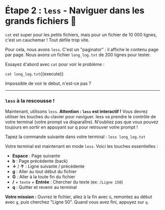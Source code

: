 # Étape 2 : `less` - Naviguer dans les grands fichiers 📖

`cat` est super pour les petits fichiers, mais pour un fichier de 10 000 lignes, c'est un cauchemar ! Tout défile trop vite.

Pour cela, nous avons `less`. C'est un "paginator" : il affiche le contenu page par page. Nous avons un fichier `long_log.txt` de 200 lignes pour tester.

Essayez d'abord avec `cat` pour voir le problème :

`cat long_log.txt`{{execute}}

Impossible de voir le début, n'est-ce pas ?

---

### `less` à la rescousse !

Maintenant, utilisons `less`. **Attention : `less` est interactif !** Vous devrez utiliser les touches du clavier pour naviguer. less va prendre le contrôle de votre terminal (votre prompt va disparaître). N'oubliez pas que vous pouvez toujours en sortir en appuyant sur q pour retrouver votre prompt !

Tapez la commande suivante dans votre terminal :
`less long_log.txt`

Votre terminal est maintenant en mode `less`. Voici les touches essentielles :
-   **Espace** : Page suivante
-   **b** : Page précédente (back)
-   **↓** / **↑** : Ligne suivante / précédente
-   **g** : Aller au tout début du fichier
-   **G** : Aller à la toute fin du fichier
-   **/** + `texte` + **Entrée** : Chercher du texte (ex: `/Ligne 150`)
-   **q** : Quitter et revenir au terminal

**Votre mission :** Ouvrez le fichier, allez à la fin avec `G`, remontez au début avec `g`, puis cherchez "Ligne 50". Quand vous avez fini, appuyez sur `q`.